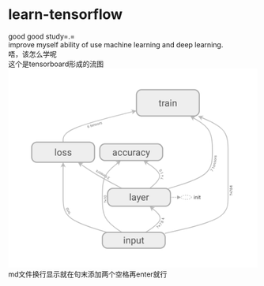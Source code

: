# learn-tensorflow
good good study=.=  
improve myself ability of use machine learning and deep learning.  
唔，该怎么学呢  
这个是tensorboard形成的流图  
![image](https://github.com/Jcduhdt/learn-tensorflow/blob/master/image/tensorboard.png)
md文件换行显示就在句末添加两个空格再enter就行  
